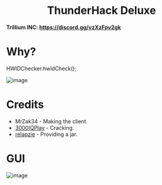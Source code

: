 <h1 align="center">ThunderHack Deluxe</h1>

**Trillium INC: https://discord.gg/vzXzFpv2gk**

# Why?
HWIDChecker.hwidCheck();

![image](https://media.discordapp.net/attachments/1139491534727827518/1149020500912259103/image.png?width=934&height=378)

[3000IQPlayA]: https://github.com/3000IQPlay
[relapzieA]: [https://github.com/3000IQPlay](https://github.com/FeydH)

# Credits
- MrZak34 - Making the client.
- [3000IQPlay][3000IQPlayA] - Cracking.
- [relapzie][relapzieA] - Providing a jar.

# GUI

![image](https://media.discordapp.net/attachments/1143170663658553434/1149033319288291408/image.png?width=1101&height=619)
